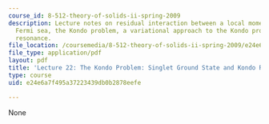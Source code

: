 ```yaml
---
course_id: 8-512-theory-of-solids-ii-spring-2009
description: Lecture notes on residual interaction between a local moment and the
  Fermi sea, the Kondo problem, a variational approach to the Kondo problem, and Kondo
  resonance.
file_location: /coursemedia/8-512-theory-of-solids-ii-spring-2009/e24e6a7f495a37223439db0b2878eefe_MIT8_512s09_lec22_kondo_rev02.pdf
file_type: application/pdf
layout: pdf
title: 'Lecture 22: The Kondo Problem: Singlet Ground State and Kondo Resonance'
type: course
uid: e24e6a7f495a37223439db0b2878eefe

---
```

None